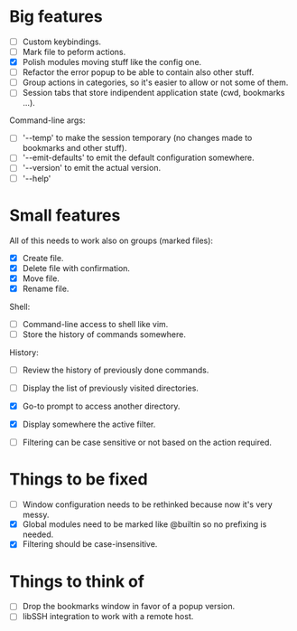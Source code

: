 # Big features

- [ ] Custom keybindings.
- [ ] Mark file to peform actions.
- [X] Polish modules moving stuff like the config one.
- [ ] Refactor the error popup to be able to contain also other stuff.
- [ ] Group actions in categories, so it's easier to allow or not some of them.
- [ ] Session tabs that store indipendent application state (cwd, bookmarks ...).

Command-line args:
- [ ] '--temp' to make the session temporary (no changes made to bookmarks and other stuff).
- [ ] '--emit-defaults' to emit the default configuration somewhere.
- [ ] '--version' to emit the actual version.
- [ ] '--help'

# Small features

All of this needs to work also on groups (marked files):
- [X] Create file.
- [X] Delete file with confirmation.
- [X] Move file.
- [X] Rename file.

Shell:
- [ ] Command-line access to shell like vim.
- [ ] Store the history of commands somewhere.

History:
- [ ] Review the history of previously done commands.
- [ ] Display the list of previously visited directories.

- [X] Go-to prompt to access another directory.
- [X] Display somewhere the active filter.
- [ ] Filtering can be case sensitive or not based on the action required.

# Things to be fixed

- [ ] Window configuration needs to be rethinked because now it's very messy.
- [X] Global modules need to be marked like @builtin so no prefixing is needed.
- [X] Filtering should be case-insensitive.

# Things to think of

- [ ] Drop the bookmarks window in favor of a popup version.
- [ ] libSSH integration to work with a remote host.
